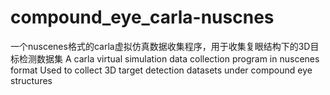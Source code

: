 # compound_eye_carla-nuscnes
一个nuscenes格式的carla虚拟仿真数据收集程序，用于收集复眼结构下的3D目标检测数据集    A carla virtual simulation data collection program in nuscenes format Used to collect 3D target detection datasets under compound eye structures
